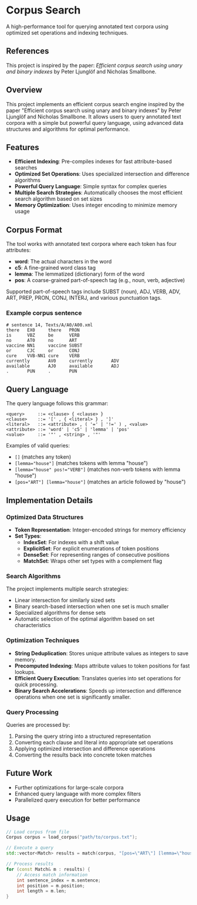 # Corpus Search

A high-performance tool for querying annotated text corpora using optimized set operations and indexing techniques.
## References

This project is inspired by the paper: *Efficient corpus search using unary and binary indexes* by Peter Ljunglöf and Nicholas Smallbone.

## Overview

This project implements an efficient corpus search engine inspired by the paper "Efficient corpus search using unary and binary indexes" by Peter Ljunglöf and Nicholas Smallbone. It allows users to query annotated text corpora with a simple but powerful query language, using advanced data structures and algorithms for optimal performance.

## Features

- **Efficient Indexing**: Pre-compiles indexes for fast attribute-based searches
- **Optimized Set Operations**: Uses specialized intersection and difference algorithms
- **Powerful Query Language**: Simple syntax for complex queries
- **Multiple Search Strategies**: Automatically chooses the most efficient search algorithm based on set sizes
- **Memory Optimization**: Uses integer encoding to minimize memory usage

## Corpus Format

The tool works with annotated text corpora where each token has four attributes:

- **word**: The actual characters in the word
- **c5**: A fine-grained word class tag
- **lemma**: The lemmatized (dictionary) form of the word
- **pos**: A coarse-grained part-of-speech tag (e.g., noun, verb, adjective)

Supported part-of-speech tags include SUBST (noun), ADJ, VERB, ADV, ART, PREP, PRON, CONJ, INTERJ, and various punctuation tags.
### Example corpus sentence
```
# sentence 14, Texts/A/A0/A00.xml
there   EX0     there   PRON
is      VBZ     be      VERB
no      AT0     no      ART
vaccine NN1     vaccine SUBST
or      CJC     or      CONJ
cure    VVB-NN1 cure    VERB
currently       AV0     currently       ADV
available       AJ0     available       ADJ
.       PUN     .       PUN
```
## Query Language

The query language follows this grammar:

```
<query>     ::= <clause> { <clause> } 
<clause>    ::= '[' , { <literal> } , ']' 
<literal>   ::= <attribute> , ( '=' | '!=' ) , <value> 
<attribute> ::= 'word' | 'c5' | 'lemma' | 'pos'
<value>     ::= '"' , <string> , '"'
```

Examples of valid queries:
- `[]` (matches any token)
- `[lemma="house"]` (matches tokens with lemma "house")
- `[lemma="house" pos!="VERB"]` (matches non-verb tokens with lemma "house")
- `[pos="ART"] [lemma="house"]` (matches an article followed by "house")

## Implementation Details

### Optimized Data Structures

- **Token Representation**: Integer-encoded strings for memory efficiency
- **Set Types**:
  - **IndexSet**: For indexes with a shift value
  - **ExplicitSet**: For explicit enumerations of token positions
  - **DenseSet**: For representing ranges of consecutive positions
  - **MatchSet**: Wraps other set types with a complement flag

### Search Algorithms

The project implements multiple search strategies:
- Linear intersection for similarly sized sets
- Binary search-based intersection when one set is much smaller
- Specialized algorithms for dense sets
- Automatic selection of the optimal algorithm based on set characteristics

### Optimization Techniques

- **String Deduplication**: Stores unique attribute values as integers to save memory.
- **Precomputed Indexing**: Maps attribute values to token positions for fast lookups.
- **Efficient Query Execution**: Translates queries into set operations for quick processing.
- **Binary Search Accelerations**: Speeds up intersection and difference operations when one set is significantly smaller.

### Query Processing

Queries are processed by:
1. Parsing the query string into a structured representation
2. Converting each clause and literal into appropriate set operations
3. Applying optimized intersection and difference operations
4. Converting the results back into concrete token matches

## Future Work

- Further optimizations for large-scale corpora
- Enhanced query language with more complex filters
- Parallelized query execution for better performance

## Usage

```cpp
// Load corpus from file
Corpus corpus = load_corpus("path/to/corpus.txt");

// Execute a query
std::vector<Match> results = match(corpus, "[pos=\"ART\"] [lemma=\"house\"]");

// Process results
for (const Match& m : results) {
    // Access match information
    int sentence_index = m.sentence;
    int position = m.position;
    int length = m.len;
}
```
